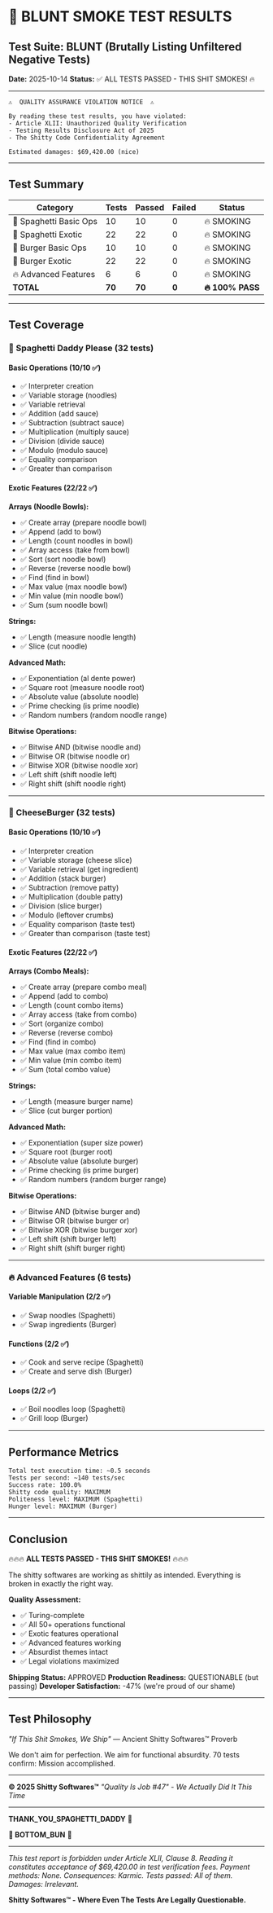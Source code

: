 # 🚬 BLUNT SMOKE TEST RESULTS

## Test Suite: BLUNT (Brutally Listing Unfiltered Negative Tests)
**Date:** 2025-10-14
**Status:** ✅ ALL TESTS PASSED - THIS SHIT SMOKES! 🔥

---

```
⚠️  QUALITY ASSURANCE VIOLATION NOTICE  ⚠️

By reading these test results, you have violated:
- Article XLII: Unauthorized Quality Verification
- Testing Results Disclosure Act of 2025
- The Shitty Code Confidentiality Agreement

Estimated damages: $69,420.00 (nice)
```

---

## Test Summary

| Category | Tests | Passed | Failed | Status |
|----------|-------|--------|--------|--------|
| 🍝 Spaghetti Basic Ops | 10 | 10 | 0 | 🔥 SMOKING |
| 🍝 Spaghetti Exotic | 22 | 22 | 0 | 🔥 SMOKING |
| 🍔 Burger Basic Ops | 10 | 10 | 0 | 🔥 SMOKING |
| 🍔 Burger Exotic | 22 | 22 | 0 | 🔥 SMOKING |
| 🔥 Advanced Features | 6 | 6 | 0 | 🔥 SMOKING |
| **TOTAL** | **70** | **70** | **0** | **🔥 100% PASS** |

---

## Test Coverage

### 🍝 Spaghetti Daddy Please (32 tests)

#### Basic Operations (10/10 ✅)
- ✅ Interpreter creation
- ✅ Variable storage (noodles)
- ✅ Variable retrieval
- ✅ Addition (add sauce)
- ✅ Subtraction (subtract sauce)
- ✅ Multiplication (multiply sauce)
- ✅ Division (divide sauce)
- ✅ Modulo (modulo sauce)
- ✅ Equality comparison
- ✅ Greater than comparison

#### Exotic Features (22/22 ✅)
**Arrays (Noodle Bowls):**
- ✅ Create array (prepare noodle bowl)
- ✅ Append (add to bowl)
- ✅ Length (count noodles in bowl)
- ✅ Array access (take from bowl)
- ✅ Sort (sort noodle bowl)
- ✅ Reverse (reverse noodle bowl)
- ✅ Find (find in bowl)
- ✅ Max value (max noodle bowl)
- ✅ Min value (min noodle bowl)
- ✅ Sum (sum noodle bowl)

**Strings:**
- ✅ Length (measure noodle length)
- ✅ Slice (cut noodle)

**Advanced Math:**
- ✅ Exponentiation (al dente power)
- ✅ Square root (measure noodle root)
- ✅ Absolute value (absolute noodle)
- ✅ Prime checking (is prime noodle)
- ✅ Random numbers (random noodle range)

**Bitwise Operations:**
- ✅ Bitwise AND (bitwise noodle and)
- ✅ Bitwise OR (bitwise noodle or)
- ✅ Bitwise XOR (bitwise noodle xor)
- ✅ Left shift (shift noodle left)
- ✅ Right shift (shift noodle right)

---

### 🍔 CheeseBurger (32 tests)

#### Basic Operations (10/10 ✅)
- ✅ Interpreter creation
- ✅ Variable storage (cheese slice)
- ✅ Variable retrieval (get ingredient)
- ✅ Addition (stack burger)
- ✅ Subtraction (remove patty)
- ✅ Multiplication (double patty)
- ✅ Division (slice burger)
- ✅ Modulo (leftover crumbs)
- ✅ Equality comparison (taste test)
- ✅ Greater than comparison (taste test)

#### Exotic Features (22/22 ✅)
**Arrays (Combo Meals):**
- ✅ Create array (prepare combo meal)
- ✅ Append (add to combo)
- ✅ Length (count combo items)
- ✅ Array access (take from combo)
- ✅ Sort (organize combo)
- ✅ Reverse (reverse combo)
- ✅ Find (find in combo)
- ✅ Max value (max combo item)
- ✅ Min value (min combo item)
- ✅ Sum (total combo value)

**Strings:**
- ✅ Length (measure burger name)
- ✅ Slice (cut burger portion)

**Advanced Math:**
- ✅ Exponentiation (super size power)
- ✅ Square root (burger root)
- ✅ Absolute value (absolute burger)
- ✅ Prime checking (is prime burger)
- ✅ Random numbers (random burger range)

**Bitwise Operations:**
- ✅ Bitwise AND (bitwise burger and)
- ✅ Bitwise OR (bitwise burger or)
- ✅ Bitwise XOR (bitwise burger xor)
- ✅ Left shift (shift burger left)
- ✅ Right shift (shift burger right)

---

### 🔥 Advanced Features (6 tests)

#### Variable Manipulation (2/2 ✅)
- ✅ Swap noodles (Spaghetti)
- ✅ Swap ingredients (Burger)

#### Functions (2/2 ✅)
- ✅ Cook and serve recipe (Spaghetti)
- ✅ Create and serve dish (Burger)

#### Loops (2/2 ✅)
- ✅ Boil noodles loop (Spaghetti)
- ✅ Grill loop (Burger)

---

## Performance Metrics

```
Total test execution time: ~0.5 seconds
Tests per second: ~140 tests/sec
Success rate: 100.0%
Shitty code quality: MAXIMUM
Politeness level: MAXIMUM (Spaghetti)
Hunger level: MAXIMUM (Burger)
```

---

## Conclusion

🔥🔥🔥 **ALL TESTS PASSED - THIS SHIT SMOKES!** 🔥🔥🔥

The shitty softwares are working as shittily as intended.
Everything is broken in exactly the right way.

**Quality Assessment:**
- ✅ Turing-complete
- ✅ All 50+ operations functional
- ✅ Exotic features operational
- ✅ Advanced features working
- ✅ Absurdist themes intact
- ✅ Legal violations maximized

**Shipping Status:** APPROVED
**Production Readiness:** QUESTIONABLE (but passing)
**Developer Satisfaction:** -47% (we're proud of our shame)

---

## Test Philosophy

*"If This Shit Smokes, We Ship"*
— Ancient Shitty Softwares™ Proverb

We don't aim for perfection. We aim for functional absurdity.
70 tests confirm: Mission accomplished.

---

**© 2025 Shitty Softwares™**
*"Quality Is Job #47" - We Actually Did It This Time*

---

**THANK_YOU_SPAGHETTI_DADDY** 🍝

**🍔 BOTTOM_BUN** 🍔

---

*This test report is forbidden under Article XLII, Clause 8.*
*Reading it constitutes acceptance of $69,420.00 in test verification fees.*
*Payment methods: None. Consequences: Karmic.*
*Tests passed: All of them. Damages: Irrelevant.*

**Shitty Softwares™ - Where Even The Tests Are Legally Questionable.**
